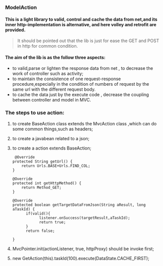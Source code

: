 ### ModelAction

#### This is a light library to valid, control and cache the data from net,and its inner http-implementation is alternative, and here volley and retrofit are provided.
> It should be pointed out that the lib is just for ease the GET and POST in http for common condition.
#### The aim of the lib is as the follow three aspects:
- to valid,parse or lighten the response data from net , to decrease the work of controller such as activity;
- to maintain the consistence of one request-response procedure,especially in the condition of numbers of request by the same url with the different request body.
- to cache the data just by the execute code , decrease the coupling between controller and model in MVC.

### The steps to use action:
1. to create BaseAction class extends the MvcAction class ,which can do some common things,such as headers;
2. to create a javabean related to a json;
3. to create a action extends BaseAction;

        @Override
       protected String getUrl() {
           return Urls.BASE+Urls.FIND_COL;
       }

       @Override
       protected int getHttpMethod() {
           return Method_GET;
       }

       @Override
       protected boolean getTargetDataFromJson(String aResult, long aTaskId) {
             if(valid(){
                   listener.onSuccess(targetResult,aTaskId);
                   return true;
             }
             return false;

       }
4. MvcPointer.init(actionListener, true, httpProxy) should be invoke first;
5. new GetAction(this).taskId(100).execute(DataState.CACHE_FIRST);
